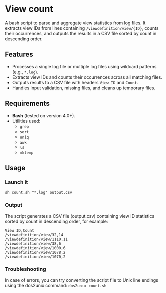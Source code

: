 # View count

A bash script to parse and aggregate view statistics from log files. It extracts view IDs from lines containing `/viewdefinition/view/{ID}`, counts their occurrences, and outputs the results in a CSV file sorted by count in descending order.

## Features

- Processes a single log file or multiple log files using wildcard patterns (e.g., `*.log`).
- Extracts view IDs and counts their occurrences across all matching files.
- Outputs results to a CSV file with headers `View ID` and `Count`.
- Handles input validation, missing files, and cleans up temporary files.

## Requirements

- **Bash** (tested on version 4.0+).
- Utilities used:
  - `grep`
  - `sort`
  - `uniq`
  - `awk`
  - `ls`
  - `mktemp`

## Usage

### Launch it 
```sh count.sh "*.log" output.csv```

### Output
The script generates a CSV file (output.csv) containing view ID statistics sorted by count in descending order, for example:
```
View ID,Count
/viewdefinition/view/32,14
/viewdefinition/view/1110,11
/viewdefinition/view/38,6
/viewdefinition/view/1000,6
/viewdefinition/view/1078,2
/viewdefinition/view/1070,2
```

### Troubleshooting
In case of errors, you can try converting the script file to Unix line endings using the dos2unix command:
```dos2unix count.sh```
